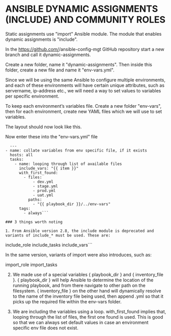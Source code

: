 # ANSIBLE DYNAMIC ASSIGNMENTS (INCLUDE) AND COMMUNITY ROLES

Static assignments use "import" Ansible module. The module that enables dynamic assignments is "include".

In the https://github.com/<your-name>/ansible-config-mgt GitHub repository start a new branch and call it dynamic-assignments.

Create a new folder, name it "dynamic-assignments". Then inside this folder, create a new file and name it "env-vars.yml".
  
Since we will be using the same Ansible to configure multiple environments, and each of these environments will have certain unique attributes, such as servername, ip-address etc., 
we will need a way to set values to variables per specific environment.
  
To keep each environment’s variables file. Create a new folder "env-vars", then for each environment, create new YAML files which we will use to set variables.
  
The layout should now look like this.
  

  
Now enter these into the "env-vars.yml" file
  
```
  ---
- name: collate variables from env specific file, if it exists
  hosts: all
  tasks:
    - name: looping through list of available files
      include_vars: "{{ item }}"
      with_first_found:
        - files:
            - dev.yml
            - stage.yml
            - prod.yml
            - uat.yml
          paths:
            - "{{ playbook_dir }}/../env-vars"
      tags:
        - always```
  
### 3 things worth noting
  
1. From Ansible version 2.8, the include module is deprecated and variants of include_* must be used. These are:
```
include_role
include_tasks
include_vars```
  
In the same version, variants of import were also introduces, such as:

import_role
import_tasks
  
2. We made use of a special variables { playbook_dir } and { inventory_file }. { playbook_dir } will help Ansible to determine the location of the running playbook, and from there navigate to other path on the filesystem. { inventory_file } on the other hand will dynamically resolve to the name of the inventory file being used, then append .yml so that it picks up the required file within the env-vars folder.

3. We are including the variables using a loop. with_first_found implies that, looping through the list of files, the first one found is used. This is good so that we can always set default values in case an environment specific env file does not exist.

  
  
  
  
  
